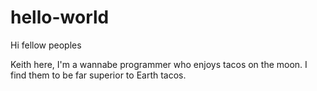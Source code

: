 # hello-world

Hi fellow peoples

Keith here, I'm a wannabe programmer who enjoys tacos on the moon. 
I find them to be far superior to Earth tacos. 

